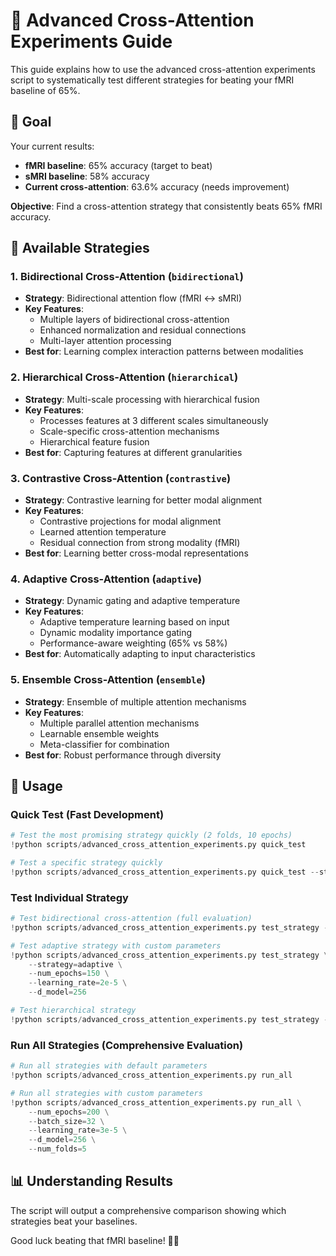 # 🚀 Advanced Cross-Attention Experiments Guide

This guide explains how to use the advanced cross-attention experiments script to systematically test different strategies for beating your fMRI baseline of 65%.

## 🎯 Goal

Your current results:
- **fMRI baseline**: 65% accuracy (target to beat)
- **sMRI baseline**: 58% accuracy 
- **Current cross-attention**: 63.6% accuracy (needs improvement)

**Objective**: Find a cross-attention strategy that consistently beats 65% fMRI accuracy.

## 🧠 Available Strategies

### 1. **Bidirectional Cross-Attention** (`bidirectional`)
- **Strategy**: Bidirectional attention flow (fMRI ↔ sMRI)
- **Key Features**:
  - Multiple layers of bidirectional cross-attention
  - Enhanced normalization and residual connections
  - Multi-layer attention processing
- **Best for**: Learning complex interaction patterns between modalities

### 2. **Hierarchical Cross-Attention** (`hierarchical`)
- **Strategy**: Multi-scale processing with hierarchical fusion
- **Key Features**:
  - Processes features at 3 different scales simultaneously
  - Scale-specific cross-attention mechanisms
  - Hierarchical feature fusion
- **Best for**: Capturing features at different granularities

### 3. **Contrastive Cross-Attention** (`contrastive`)
- **Strategy**: Contrastive learning for better modal alignment
- **Key Features**:
  - Contrastive projections for modal alignment
  - Learned attention temperature
  - Residual connection from strong modality (fMRI)
- **Best for**: Learning better cross-modal representations

### 4. **Adaptive Cross-Attention** (`adaptive`)
- **Strategy**: Dynamic gating and adaptive temperature
- **Key Features**:
  - Adaptive temperature learning based on input
  - Dynamic modality importance gating
  - Performance-aware weighting (65% vs 58%)
- **Best for**: Automatically adapting to input characteristics

### 5. **Ensemble Cross-Attention** (`ensemble`)
- **Strategy**: Ensemble of multiple attention mechanisms
- **Key Features**:
  - Multiple parallel attention mechanisms
  - Learnable ensemble weights
  - Meta-classifier for combination
- **Best for**: Robust performance through diversity

## 🚀 Usage

### Quick Test (Fast Development)
```python
# Test the most promising strategy quickly (2 folds, 10 epochs)
!python scripts/advanced_cross_attention_experiments.py quick_test

# Test a specific strategy quickly
!python scripts/advanced_cross_attention_experiments.py quick_test --strategy=adaptive
```

### Test Individual Strategy
```python
# Test bidirectional cross-attention (full evaluation)
!python scripts/advanced_cross_attention_experiments.py test_strategy --strategy=bidirectional

# Test adaptive strategy with custom parameters
!python scripts/advanced_cross_attention_experiments.py test_strategy \
    --strategy=adaptive \
    --num_epochs=150 \
    --learning_rate=2e-5 \
    --d_model=256

# Test hierarchical strategy
!python scripts/advanced_cross_attention_experiments.py test_strategy --strategy=hierarchical
```

### Run All Strategies (Comprehensive Evaluation)
```python
# Run all strategies with default parameters
!python scripts/advanced_cross_attention_experiments.py run_all

# Run all strategies with custom parameters
!python scripts/advanced_cross_attention_experiments.py run_all \
    --num_epochs=200 \
    --batch_size=32 \
    --learning_rate=3e-5 \
    --d_model=256 \
    --num_folds=5
```

## 📊 Understanding Results

The script will output a comprehensive comparison showing which strategies beat your baselines.

Good luck beating that fMRI baseline! 🎯🚀 